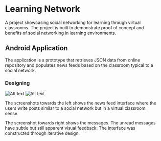 # Learning Network
A project showcasing social networking for learning through virtual classrooms. The project is built to demonstrate proof of concept and  benefits of social networking in learning environments.

## Android Application
The application is a prototype that retrieves JSON data from online repository and populates news feeds based on the classroom typical to a social network.

### Designing
![Alt text](http://s32.postimg.org/wuyrb6d39/Screen_Shot_2016_05_05_at_9_35_26_PM.png "News feed")           ![Alt text](http://s32.postimg.org/nbp2hppl1/Screen_Shot_2016_05_05_at_9_36_25_PM.png "messages")

The screenshots towards the left shows the news feed interface where the users write posts similar to a social network but in a virtual classroom sense. 

The screenshot towards right shows the messages. The unread messages have subtle but still apparent visual feedback. The interface was constructed through iterative design.

